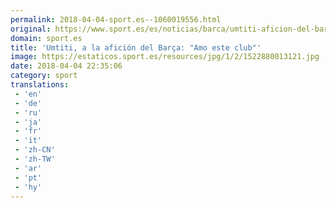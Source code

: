 ```yaml
---
permalink: 2018-04-04-sport.es--1060019556.html
original: https://www.sport.es/es/noticias/barca/umtiti-aficion-del-barca-amo-este-club-6735537?utm_source=rss-noticias&utm_medium=feed&utm_campaign=barca
domain: sport.es
title: 'Umtiti, a la afición del Barça: "Amo este club"'
image: https://estaticos.sport.es/resources/jpg/1/2/1522880013121.jpg
date: 2018-04-04 22:35:06
category: sport
translations: 
 - 'en'
 - 'de'
 - 'ru'
 - 'ja'
 - 'fr'
 - 'it'
 - 'zh-CN'
 - 'zh-TW'
 - 'ar'
 - 'pt'
 - 'hy'
---
```


